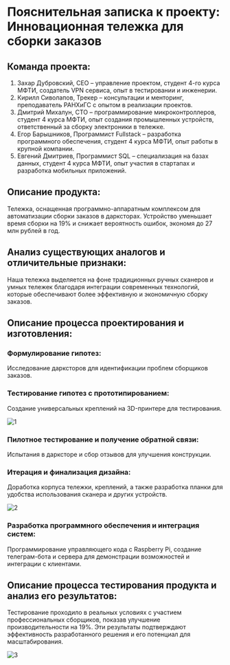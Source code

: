 # Пояснительная записка к проекту: Инновационная тележка для сборки заказов

## Команда проекта:
1. Захар Дубровский, CEO – управление проектом, студент 4-го курса МФТИ, создатель VPN сервиса, опыт в тестировании и инженерии.
2. Кирилл Сиволапов, Трекер – консультации и менторинг, преподаватель РАНХиГС с опытом в реализации проектов.
3. Дмитрий Михалун, CTO – программирование микроконтроллеров, студент 4 курса МФТИ, опыт создания промышленных устройств, ответственный за сборку электроники в тележке.
4. Егор Барышников, Программист Fullstack – разработка программного обеспечения, студент 4 курса МФТИ, опыт работы в крупной компании.
5. Евгений Дмитриев, Программист SQL – специализация на базах данных, студент 4 курса МФТИ, опыт участия в стартапах и разработка мобильных приложений.
## Описание продукта:
Тележка, оснащенная программно-аппаратным комплексом для автоматизации сборки заказов в дарксторах. Устройство уменьшает время сборки на 19% и снижает вероятность ошибок, экономя до 27 млн рублей в год.

## Анализ существующих аналогов и отличительные признаки:
Наша тележка выделяется на фоне традиционных ручных сканеров и умных тележек благодаря интеграции современных технологий, которые обеспечивают более эффективную и экономичную сборку заказов.

## Описание процесса проектирования и изготовления:

### Формулирование гипотез: 
Исследование дарксторов для идентификации проблем сборщиков заказов.
### Тестирование гипотез с прототипированием: 
Создание универсальных креплений на 3D-принтере для тестирования.

![1](https://github.com/iiksVVV/CleTro/assets/95088312/14271aa2-ee1a-4cd7-a9e6-5e2107eb8c1d)

### Пилотное тестирование и получение обратной связи: 
Испытания в дарксторе и сбор отзывов для улучшения конструкции.
### Итерация и финализация дизайна: 
Доработка корпуса тележки, креплений, а также разработка планки для удобства использования сканера и других устройств.

![2](https://github.com/iiksVVV/CleTro/assets/95088312/f60b6511-1c7e-4b24-9924-1a9a8e91bc6f)

### Разработка программного обеспечения и интеграция систем: 
Программирование управляющего кода с Raspberry Pi, создание телеграм-бота и сервера для демонстрации возможностей и интеграции с клиентами.
## Описание процесса тестирования продукта и анализ его результатов:
Тестирование проходило в реальных условиях с участием профессиональных сборщиков, показав улучшение производительности на 19%. Эти результаты подтверждают эффективность разработанного решения и его потенциал для масштабирования.

![3](https://github.com/iiksVVV/CleTro/assets/95088312/53cf4205-afa2-4945-9c49-7b9ea3b648ca)

